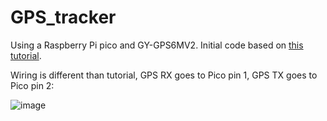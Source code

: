 # GPS_tracker

Using a Raspberry Pi pico and GY-GPS6MV2. Initial code based on [this tutorial](https://microcontrollerslab.com/neo-6m-gps-module-raspberry-pi-pico-micropython/).

Wiring is different than tutorial, GPS RX goes to Pico pin 1, GPS TX goes to Pico pin 2:

![image](https://user-images.githubusercontent.com/634778/215295190-a23702f7-3658-47cb-bbe6-698b82ed4a17.png)
